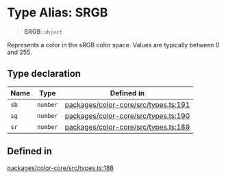 # Type Alias: SRGB

> **SRGB**: `object`

Represents a color in the sRGB color space.
Values are typically between 0 and 255.

## Type declaration

| Name | Type | Defined in |
| ------ | ------ | ------ |
| `sb` | `number` | [packages/color-core/src/types.ts:191](https://github.com/iamlite/color-core-mono-test/blob/d94d70fcd3b8bc32b54a8388048088ead1ff133f/packages/color-core/src/types.ts#L191) |
| `sg` | `number` | [packages/color-core/src/types.ts:190](https://github.com/iamlite/color-core-mono-test/blob/d94d70fcd3b8bc32b54a8388048088ead1ff133f/packages/color-core/src/types.ts#L190) |
| `sr` | `number` | [packages/color-core/src/types.ts:189](https://github.com/iamlite/color-core-mono-test/blob/d94d70fcd3b8bc32b54a8388048088ead1ff133f/packages/color-core/src/types.ts#L189) |

## Defined in

[packages/color-core/src/types.ts:188](https://github.com/iamlite/color-core-mono-test/blob/d94d70fcd3b8bc32b54a8388048088ead1ff133f/packages/color-core/src/types.ts#L188)
